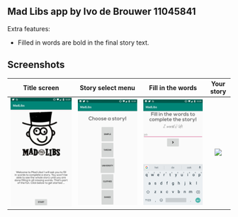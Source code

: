 ## Mad Libs app by Ivo de Brouwer 11045841

Extra features:
- Filled in words are bold in the final story text.

## Screenshots

Title screen                   | Story select menu              | Fill in the words              | Your story
:-----------------------------:|:------------------------------:|:------------------------------:|:--------------------------:|
![](doc/MadLibs1.jpg)          | ![](doc/MadLibs2.jpg)          | ![](doc/MadLibs3.jpg)          | ![](/docMadLibs4.jpg)
